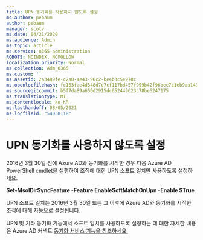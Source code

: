 ```yaml
---
title: UPN 동기화를 사용하지 않도록 설정
ms.author: pebaum
author: pebaum
manager: scotv
ms.date: 04/21/2020
ms.audience: Admin
ms.topic: article
ms.service: o365-administration
ROBOTS: NOINDEX, NOFOLLOW
localization_priority: Normal
ms.collection: Adm_O365
ms.custom: ''
ms.assetid: 2a3489fe-c2a8-4e43-96c2-be4b3c5e978c
ms.openlocfilehash: fc163fae4d348d7c7cf117bd457f999b42f96bec7c1eb9aa1435e346131d06de
ms.sourcegitcommit: b5f7da89a650d2915dc652449623c78be6247175
ms.translationtype: MT
ms.contentlocale: ko-KR
ms.lasthandoff: 08/05/2021
ms.locfileid: "54038118"
---
```

# <a name="upn-sync-disabled"></a>UPN 동기화를 사용하지 않도록 설정

2016년 3월 30일 전에 Azure AD와 동기화를 시작한 경우 다음 Azure AD PowerShell cmdlet을 실행하여 조직에 대한 UPN 소프트 일치만 사용하도록 설정하세요.
  
 **Set-MsolDirSyncFeature -Feature EnableSoftMatchOnUpn -Enable $True**
  
UPN 소프트 일치는 2016년 3월 30일 또는 그 이후에 Azure AD와 동기화를 시작한 조직에 대해 자동으로 설정됩니다.
  
UPN 및 기타 동기화 기능에서 소프트 일치를 사용하도록 설정하는 데 대한 자세한 내용은 Azure AD 커넥트 [동기화 서비스 기능을 참조하세요.](https://docs.microsoft.com/azure/active-directory/connect/active-directory-aadconnectsyncservice-features)
  

